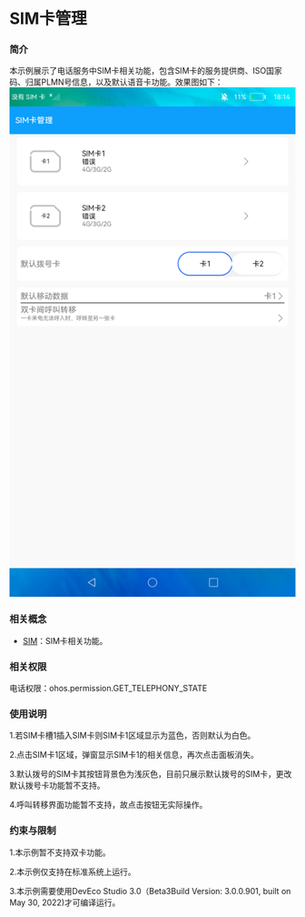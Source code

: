 # SIM卡管理

### 简介

本示例展示了电话服务中SIM卡相关功能，包含SIM卡的服务提供商、ISO国家码、归属PLMN号信息，以及默认语音卡功能。效果图如下：
![](screenshots/devices/main.png)

### 相关概念

- [SIM](https://gitee.com/openharmony/docs/blob/master/zh-cn/application-dev/reference/apis/js-apis-sim.md)：SIM卡相关功能。

### 相关权限

电话权限：ohos.permission.GET_TELEPHONY_STATE


### 使用说明

1.若SIM卡槽1插入SIM卡则SIM卡1区域显示为蓝色，否则默认为白色。

2.点击SIM卡1区域，弹窗显示SIM卡1的相关信息，再次点击面板消失。

3.默认拨号的SIM卡其按钮背景色为浅灰色，目前只展示默认拨号的SIM卡，更改默认拨号卡功能暂不支持。

4.呼叫转移界面功能暂不支持，故点击按钮无实际操作。

### 约束与限制

1.本示例暂不支持双卡功能。

2.本示例仅支持在标准系统上运行。

3.本示例需要使用DevEco Studio 3.0（Beta3Build Version: 3.0.0.901, built on May 30, 2022)才可编译运行。

